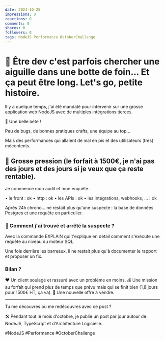 ```yaml
---
date: 2024-10-25
impressions: 0
reactions: 0
comments: 0
shares: 0
followers: 0
tags: NodeJS Performance OctoberChallenge
---
```


# 🔎 Être dev c'est parfois chercher une aiguille dans une botte de foin... Et ça peut être long. Let's go, petite histoire.

Il y a quelque temps, j'ai été mandaté pour intervenir sur une grosse application web NodeJS avec de multiples intégrations tierces.

🤩 Une belle bête !

Peu de bugs, de bonnes pratiques crafts, une équipe au top...

Mais des performances qui allaient de mal en pis et des utilisateurs (très) mécontents.

## 💪 Grosse pression (le forfait à 1500€, je n'ai pas des jours et des jours si je veux que ça reste rentable).

Je commence mon audit et mon enquête.

• le front : ok
• http : ok
• les APIs : ok
• les intégrations, webhooks, ... : ok

Après 24h chrono... ne restait plus qu'une suspecte : la base de données Postgres et une requête en particulier.

### 🥷 Comment j'ai trouvé et arrêté la suspecte ?

Avec la commande EXPLAIN qui t'explique en détail comment s'exécute une requête au niveau du moteur SQL.

Une fois derrière les barreaux, il ne restait plus qu'à documenter le rapport et proposer un fix.

### Bilan ?

❤️ Un client soulagé et rassuré avec un problème en moins.
💰 Une mission au forfait qui prend plus de temps que prévu mais qui se finit bien (1,8 jours pour 1500€ HT, ça va).
🎁 Une nouvelle offre à vendre.

---

Tu me découvres ou me redécouvres avec ce post ?

🛠️ Pendant tout le mois d'octobre, je publie un post par jour autour de NodeJS, TypeScript et d'Architecture Logicielle.

#NodeJS #Performance #OctoberChallenge
